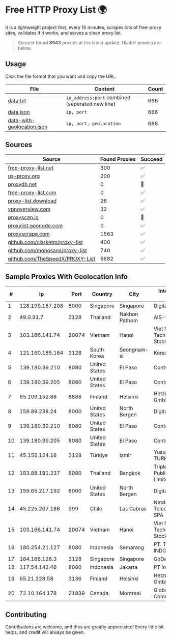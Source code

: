 
# Free HTTP Proxy List 🌍

It is a lightweight project that, every 10 minutes, scrapes lots of free-proxy sites, validates if it works, and serves a clean proxy list.


> Scraper found **8943** proxies at the latest update. Usable proxies are below.

## Usage

Click the file format that you want and copy the URL.


|File|Content|Count|
|----|-------|-----|
|[data.txt](https://raw.githubusercontent.com/themiralay/Proxy-List-World/master/data.txt)|`ip_address:port` combined (seperated new line)|666|
|[data.json](https://raw.githubusercontent.com/themiralay/Proxy-List-World/master/data.json)|`ip, port`|666|
|[data-with-geolocation.json](https://raw.githubusercontent.com/themiralay/Proxy-List-World/master/data-with-geolocation.json)|`ip, port, geolocation`|666|

## Sources

|Source|Found Proxies|Succeed|
|------|-------------|-------|
|[free-proxy-list.net](https://free-proxy-list.net)|300|✅|
|[us-proxy.org](https://www.us-proxy.org)|200|✅|
|[proxydb.net](http://proxydb.net)|0|🚫|
|[free-proxy-list.com](https://free-proxy-list.com/?page=&port=&type%5B%5D=http&type%5B%5D=https&up_time=0&search=Search)|0|✅|
|[proxy-list.download](https://www.proxy-list.download/HTTP)|26|✅|
|[vpnoverview.com](https://vpnoverview.com/privacy/anonymous-browsing/free-proxy-servers)|32|✅|
|[proxyscan.io](https://www.proxyscan.io)|0|🚫|
|[proxylist.geonode.com](https://proxylist.geonode.com/api/proxy-list?limit=300&page=1&sort_by=lastChecked&sort_type=desc&protocols=http,https)|0|✅|
|[proxyscrape.com](https://api.proxyscrape.com/v2/?request=displayproxies&protocol=http&timeout=10000&country=all&ssl=all&anonymity=all)|1563|✅|
|[github.com/clarketm/proxy-list](https://raw.githubusercontent.com/clarketm/proxy-list/master/proxy-list-raw.txt)|400|✅|
|[github.com/monosans/proxy-list](https://raw.githubusercontent.com/monosans/proxy-list/main/proxies/http.txt)|740|✅|
|[github.com/TheSpeedX/PROXY-List](https://raw.githubusercontent.com/TheSpeedX/PROXY-List/master/http.txt)|5682|✅|


## Sample Proxies With Geolocation Info

|#|Ip|Port|Country|City|Internet Service Provider|
|-|--|----|-------|----|-------------------------|
|1|128.199.187.208|8000|Singapore|Singapore|DigitalOcean, LLC|
|2|49.0.91.7|3128|Thailand|Nakhon Pathom|AIS-Fibre|
|3|103.166.141.74|20074|Vietnam|Hanoi|Viet NAM Cloud Technology Joint Stock Company|
|4|121.160.185.164|3128|South Korea|Seongnam-si|Korea Telecom|
|5|139.180.39.210|8080|United States|El Paso|Conterra|
|6|139.180.39.205|8080|United States|El Paso|Conterra|
|7|65.109.152.88|8888|Finland|Helsinki|Hetzner Online GmbH|
|8|159.89.238.24|8000|United States|North Bergen|DigitalOcean, LLC|
|9|139.180.39.210|8080|United States|El Paso|Conterra|
|10|139.180.39.205|8080|United States|El Paso|Conterra|
|11|45.155.124.16|3128|Türkiye|Izmir|Yusuf Kemal TURKMENOGLU|
|12|183.88.191.237|8080|Thailand|Bangkok|Triple T Broadband Public Company Limited|
|13|159.65.217.192|8000|United States|North Bergen|DigitalOcean, LLC|
|14|45.225.207.186|999|Chile|Las Cabras|Netdelsur Telecomunicaciones SPA|
|15|103.166.141.74|20074|Vietnam|Hanoi|Viet NAM Cloud Technology Joint Stock Company|
|16|180.254.21.127|8080|Indonesia|Semarang|PT. TELKOM INDONESIA|
|17|184.168.126.3|3128|Singapore|Singapore|GoDaddy.com, LLC|
|18|117.54.142.46|8080|Indonesia|Jakarta|PT IndoInternet|
|19|65.21.228.58|3136|Finland|Helsinki|Hetzner Online GmbH|
|20|72.10.164.178|21839|Canada|Montreal|GloboTech Communications|



## Contributing

Contributions are welcome, and they are greatly appreciated! Every
little bit helps, and credit will always be given.

